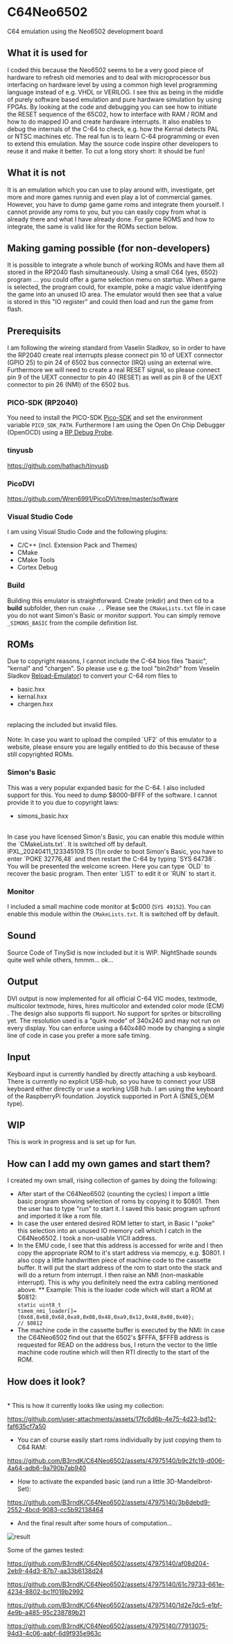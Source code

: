 # C64Neo6502
C64 emulation using the Neo6502 development board 

## What it is used for
I coded this because the Neo6502 seems to be a very good piece of hardware to refresh old memories and to deal with microprocessor bus interfacing on hardware level by using a common high level programming language instead of e.g. VHDL or VERILOG. I see this as being in the middle of purely software based emulation and pure hardware simulation by using FPGAs. By looking at the code and debugging you can see how to initiate the RESET sequence of the 65C02, how to interface with RAM / ROM and how to do mapped IO and create hardware interrupts. It also enables to debug the internals of the C-64 to check, e.g. how the Kernal detects PAL or NTSC machines etc. The real fun is to learn C-64 programming or even to extend this emulation. May the source code inspire other developers to reuse it and make it better. To cut a long story short: It should be fun!

## What it is not
It is an emulation which you can use to play around with, investigate, get more and more games runnig and even play a lot of commercial games. However, you have to dump game game roms and integrate them yourself. I cannot provide any roms to you, but you can easily copy from what is already there and what I have already done. For game ROMS and how to integrate, the same is valid like for the ROMs section below.

## Making gaming possible (for non-developers)
It is possible to integrate a whole bunch of working ROMs and have them all stored in the RP2040 flash simultaneously. Using a small C64 (yes, 6502) program ... you could offer a game selection menu on startup. When a game is selected, the program could, for example, poke a magic value identifying the game into an unused IO area. The emulator would then see that a value is stored in this "IO register" and could then load and run the game from flash.

## Prerequisits
I am following the wireing standard from Vaselin Sladkov, so in order to have the RP2040 create real interrupts please connect pin 10 of UEXT connector (GPIO 25) to pin 24 of 6502 bus connector (IRQ) using an external wire. Furthermore we will need to create a real RESET signal, so please connect pin 9 of the UEXT connector to pin 40 (RESET) as well as pin 8 of the UEXT connector to pin 26 (NMI) of the 6502 bus.

### PICO-SDK (RP2040)
You need to install the PICO-SDK [Pico-SDK](https://github.com/raspberrypi/pico-sdk) and set the environment variable `PICO_SDK_PATH`. Furthermore I am using the Open On Chip Debugger (OpenOCD) using a [RP Debug Probe](https://www.raspberrypi.com/products/debug-probe/).

### tinyusb
https://github.com/hathach/tinyusb

### PicoDVI
https://github.com/Wren6991/PicoDVI/tree/master/software

### Visual Studio Code
I am using Visual Studio Code and the following plugins:

<ul>
<li>C/C++ (incl. Extension Pack and Themes)</li>
<li>CMake</li>
<li>CMake Tools</li>
<li>Cortex Debug</li>
</ul>

### Build
Building this emulator is straightforward. Create (mkdir) and then cd to a **build** subfolder, then run `cmake ..`
Please see the `CMakeLists.txt` file in case you do not want Simon's Basic or monitor support. You can simply remove `_SIMONS_BASIC` from the compile definition list.  

## ROMs
Due to copyright reasons, I cannot include the C-64 bios files "basic", "kernal" and "chargen". So please use e.g. the tool "bin2hdr" from Veselin Sladkov [Reload-Emulator](https://github.com/vsladkov/reload-emulator)) to convert your C-64 rom files to 

<ul>
  <li>basic.hxx</li>
  <li>kernal.hxx</li>
  <li>chargen.hxx</li>
</ul><br>
replacing the included but invalid files.
<BR>
<BR>
Note: In case you want to upload the compiled `UF2` of this emulator to a website, please ensure you are legally entitled to do this because of these still copyrighted ROMs.

### Simon's Basic
This was a very popular expanded basic for the C-64. I also included support for this. You need to dump $8000-BFFF of the software. I cannot provide it to you due to copyright laws:
<ul>
  <li>simons_basic.hxx</li>
</ul><br>
In case you have licensed Simon's Basic, you can enable this module within the `CMakeLists.txt`. It is switched off by default.
IPXL_20240411_123345109.TS (1)n order to boot Simon's Basic, you have to enter `POKE 32776,48` and then restart the C-64 by typing `SYS 64738`. You will be presented the welcome screen. Here you can type `OLD` to recover the basic program. Then enter `LIST` to edit it or `RUN` to start it.

### Monitor
I included a small machine code monitor at $c000 (`SYS 49152`).
You can enable this module within the `CMakeLists.txt`. It is switched off by default.

## Sound
Source Code of TinySid is now included but it is WIP. NightShade sounds quite well while others, hmmm... ok...

## Output
DVI output is now implemented for all official C-64 VIC modes, textmode, multicolor textmode, hires, hires multicolor and extended color mode (ECM) . The design also supports fli support. No support for sprites or bitscrolling yet. The resolution used is a "quirk mode" of 340x240 and may not run on every display. You can enforce using a 640x480 mode by changing a single line of code in case you prefer a more safe timing.

## Input
Keyboard input is currently handled by directly attaching a usb keyboard. There is currently no explicit USB-hub, so you have to connect your USB keyboard either directly or use a working USB hub. I am using the keyboard of the RaspberryPi foundation. Joystick supported in Port A (SNES_OEM type).

## WIP
This is work in progress and is set up for fun. 

## How can I add my own games and start them?
I created my own small, rising collection of games by doing the following:

* After start of the C64Neo6502 (counting the cycles) I import a little basic program showing selection of roms by copying it to $0801. Then the user has to type "run" to start it. I saved this basic program upfront and imported it like a rom file.
* In case the user entered desired ROM letter to start, in Basic I "poke" this selection into an unused IO memory cell which I catch in the C64Neo6502. I took a non-usable VICII address.
* In the EMU code, I see that this address is accessed for write and I then copy the appropriate ROM to it's start address via memcpy, e.g. $0801. I also copy a little handwritten piece of  machine code to the cassette buffer. It will put the start address of the rom to start onto the stack and will do a return from interrupt. I then raise an NMI (non-maskable interrupt). This is why you definitely need the extra cabling mentioned above.
** Example: This is the loader code which will start a ROM at $0812:<BR><code>static uint8_t timem_nmi_loader[]={0x68,0x68,0x68,0xa9,0x08,0x48,0xa9,0x12,0x48,0x08,0x40};  // $0812</code>
* The machine code in the cassette buffer is executed by the NMI: In case the C64Neo6502 find out that the 6502's $FFFA, $FFFB address is requested for READ on the address bus, I return the vector to the little machine code routine which will then RTI directly to the start of the ROM. 


## How does it look?
<BR>
* This is how it currently looks like using my collection:

https://github.com/user-attachments/assets/17fc6d6b-4e75-4d23-bd12-faf635cf7a50

* You can of course easily start roms individually by just copying them to C64 RAM:

https://github.com/B3rndK/C64Neo6502/assets/47975140/b9c2fc19-d006-4a64-adb6-9a790b7ab940

* How to activate the expanded basic (and run a little 3D-Mandelbrot-Set):


https://github.com/B3rndK/C64Neo6502/assets/47975140/3b8debd9-2552-4bcd-9083-cc5b92138464

* And the final result after some hours of computation...
  
![result](https://github.com/B3rndK/C64Neo6502/assets/47975140/7d0ea53a-ef3a-47bd-9427-aa0bf179def9)


Some of the games tested:


https://github.com/B3rndK/C64Neo6502/assets/47975140/af08d204-2eb9-44d3-87b7-aa33b6138d24


https://github.com/B3rndK/C64Neo6502/assets/47975140/61c79733-661e-4234-8802-bc1f019b2992


https://github.com/B3rndK/C64Neo6502/assets/47975140/1d2e7dc5-e1bf-4e9b-a485-95c238789b21


https://github.com/B3rndK/C64Neo6502/assets/47975140/77913075-94d3-4c06-aabf-6d9f935e963c


